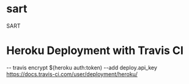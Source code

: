 # sart
SART

# Heroku Deployment with Travis CI
-- travis encrypt $(heroku auth:token) --add deploy.api_key
https://docs.travis-ci.com/user/deployment/heroku/
